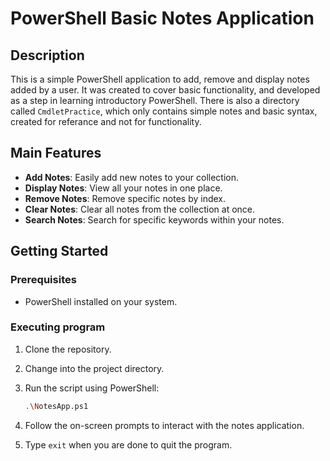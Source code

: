 # PowerShell Basic Notes Application

## Description

This is a simple PowerShell application to add, remove and display notes added by a user. It was created to cover basic functionality, and developed as a step in learning introductory PowerShell. There is also a directory called `CmdletPractice`, which only contains simple notes and basic syntax, created for referance and not for functionality.

## Main Features

- **Add Notes**: Easily add new notes to your collection.
- **Display Notes**: View all your notes in one place.
- **Remove Notes**: Remove specific notes by index.
- **Clear Notes**: Clear all notes from the collection at once.
- **Search Notes**: Search for specific keywords within your notes.

## Getting Started

### Prerequisites

- PowerShell installed on your system.

### Executing program

1. Clone the repository.

2. Change into the project directory.

3. Run the script using PowerShell:

   ```sh
   .\NotesApp.ps1
   ```

4. Follow the on-screen prompts to interact with the notes application.

5. Type `exit` when you are done to quit the program.
